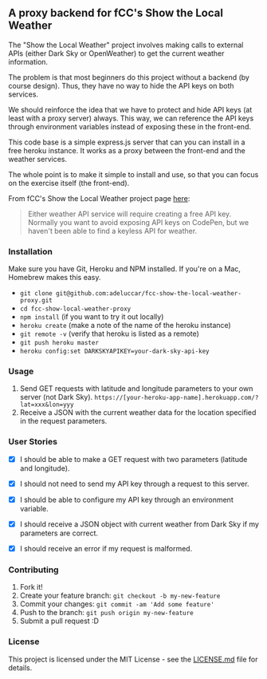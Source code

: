 ## A proxy backend for fCC's Show the Local Weather
The "Show the Local Weather" project involves making calls to external APIs (either Dark Sky or OpenWeather) to get the current weather information.

The problem is that most beginners do this project without a backend (by course design). Thus, they have no way to hide the API keys on both services.

We should reinforce the idea that we have to protect and hide API keys (at least with a proxy server) always.
This way, we can reference the API keys through environment variables instead of exposing these in the front-end.

This code base is a simple express.js server that can you can install in a free heroku instance. It works as a proxy between the front-end and the weather services.

The whole point is to make it simple to install and use, so that you can focus on the exercise itself (the front-end).

From fCC's Show the Local Weather project page [here](https://www.freecodecamp.com/challenges/show-the-local-weather):

> Either weather API service will require creating a free API key. Normally you want to avoid exposing API keys on CodePen, but we haven't been able to find a keyless API for weather.

### Installation

Make sure you have Git, Heroku and NPM installed. If you're on a Mac, Homebrew makes this easy.

- `git clone git@github.com:adeluccar/fcc-show-the-local-weather-proxy.git`
- `cd fcc-show-local-weather-proxy`
- `npm install` (if you want to try it out locally)
- `heroku create` (make a note of the name of the heroku instance)
- `git remote -v` (verify that heroku is listed as a remote)
- `git push heroku master`
- `heroku config:set DARKSKYAPIKEY=your-dark-sky-api-key`

### Usage

1. Send GET requests with latitude and longitude parameters to your own server (not Dark Sky).
    `https://[your-heroku-app-name].herokuapp.com/?lat=xxx&lon=yyy`
2. Receive a JSON with the current weather data for the location specified in the request parameters.

### User Stories

- [x] I should be able to make a GET request with two parameters (latitude and longitude).

- [x] I should not need to send my API key through a request to this server.

- [x] I should be able to configure my API key through an environment variable.

- [x] I should receive a JSON object with current weather from Dark Sky if my parameters are correct.

- [x] I should receive an error if my request is malformed.

### Contributing

1. Fork it!
2. Create your feature branch: `git checkout -b my-new-feature`
3. Commit your changes: `git commit -am 'Add some feature'`
4. Push to the branch: `git push origin my-new-feature`
5. Submit a pull request :D

### License

This project is licensed under the MIT License - see the [LICENSE.md](LICENSE.md) file for details.
